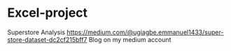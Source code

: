 # Excel-project
Superstore Analysis
https://medium.com/@ugiagbe.emmanuel1433/super-store-dataset-dc2cf215bff7
Blog on my medium account

